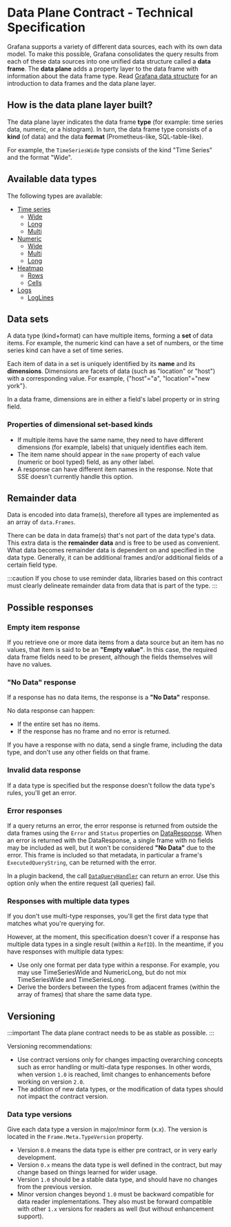 # Data Plane Contract - Technical Specification

Grafana supports a variety of different data sources, each with its own data model. To make this possible, Grafana consolidates the query results from each of these data sources into one unified data structure called a **data frame**. The **data plane** adds a property layer to the data frame with information about the data frame type. Read [Grafana data structure](./dataplane-dataframes.md) for an introduction to data frames and the data plane layer.

## How is the data plane layer built?

The data plane layer indicates the data frame **type** (for example: time series data, numeric, or a histogram). In turn, the data frame type consists of a **kind** (of data) and the data **format** (Prometheus-like, SQL-table-like). 

For example, the `TimeSeriesWide` type consists of the kind "Time Series" and the format "Wide".

## Available data types

The following types are available:

- [Time series](./timeseries.md)
  - [Wide](./timeseries.md#time-series-wide-format-timeserieswide)
  - [Long](./timeseries.md#time-series-long-format-timeserieslong-sql-like)
  - [Multi](./timeseries.md#time-series-multi-format-timeseriesmulti)
- [Numeric](./numeric.md)
  - [Wide](./numeric.md#numeric-wide-format-numericwide)
  - [Multi](./numeric.md#numeric-multi-format-numericmulti)
  - [Long](./numeric.md#numeric-many-format-numericlong)
- [Heatmap](./heatmap.md)
  - [Rows](./heatmap.md#heatmap-rows-heatmaprows)
  - [Cells](./heatmap.md#heatmap-cells-heatmapcells)
- [Logs](./logs.md)
  - [LogLines](./logs.md#loglines)

## Data sets 

A data type (kind+format) can have multiple items, forming a **set** of data items. For example, the numeric kind can have a set of numbers, or the time series kind can have a set of time series.

Each item of data in a set is uniquely identified by its **name** and its **dimensions**. Dimensions are facets of data (such as "location" or "host") with a corresponding value. For example, {"host"="a", "location"="new york"}.

In a data frame, dimensions are in either a field's label property or in string field.

### Properties of dimensional set-based kinds

- If multiple items have the same name, they need to have different dimensions (for example, labels) that uniquely identifies each item.
- The item name should appear in the `name` property of each value (numeric or bool typed) field, as any other label.
- A response can have different item names in the response. Note that SSE doesn't currently handle this option.

## Remainder data

Data is encoded into data frame(s), therefore all types are implemented as an array of `data.Frames`.

There can be data in data frame(s) that's not part of the data type's data. This extra data is the **remainder data** and is free to be used as convenient. What data becomes remainder data is dependent on and specified in the data type. Generally, it can be additional frames and/or additional fields of a certain field type.

:::caution
If you chose to use reminder data, libraries based on this contract must clearly delineate remainder data from data that is part of the type.
:::

## Possible responses

### Empty item response

If you retrieve one or more data items from a data source but an item has no values, that item is said to be an **"Empty value"**. In this case, the required data frame fields need to be present, although the fields themselves will have no values.

### "No Data" response

If a response has no data items, the response is a **"No Data"** response.

No data response can happen:

- If the entire set has no items.
- If the response has no frame and no error is returned.

If you have a response with no data, send a single frame, including the data type, and don't use any other fields on that frame.

### Invalid data response

If a data type is specified but the response doesn't follow the data type's rules, you'll get an error.

### Error responses

If a query returns an error, the error response is returned from outside the data frames using the `Error` and `Status` properties on [DataResponse](https://pkg.go.dev/github.com/grafana/grafana-plugin-sdk-go/backend#DataResponse). When an error is returned with the DataResponse, a single frame with no fields may be included as well, but it won't be considered **"No Data"** due to the error. This frame is included so that metadata, in particular a frame's `ExecutedQueryString`, can be returned with the error.

In a plugin backend, the call [`DataQueryHandler`](https://pkg.go.dev/github.com/grafana/grafana-plugin-sdk-go/backend#QueryDataHandler) can return an error. Use this option only when the entire request (all queries) fail.

### Responses with multiple data types

If you don't use multi-type responses, you'll get the first data type that matches what you're querying for.

However, at the moment, this specification doesn't cover if a response has multiple data types in a single result (within a `RefID`). In the meantime, if you have responses with multiple data types:

- Use only one format per data type within a response. For example, you may use TimeSeriesWide and NumericLong, but do not mix TimeSeriesWide and TimeSeriesLong.
- Derive the borders between the types from adjacent frames (within the array of frames) that share the same data type.

## Versioning

:::important
The data plane contract needs to be as stable as possible. 
:::

Versioning recommendations:

- Use contract versions only for changes impacting overarching concepts such as error handling or multi-data type responses. In other words, when version `1.0` is reached, limit changes to enhancements before working on version `2.0`.
- The addition of new data types, or the modification of data types should not impact the contract version.

### Data type versions

Give each data type a version in major/minor form (x.x). The version is located in the `Frame.Meta.TypeVersion` property.

- Version `0.0` means the data type is either pre contract, or in very early development.
- Version `0.x` means the data type is well defined in the contract, but may change based on things learned for wider usage.
- Version `1.0` should be a stable data type, and should have no changes from the previous version.
- Minor version changes beyond `1.0` must be backward compatible for data reader implementations. They also must be forward compatible with other `1.x` versions for readers as well (but without enhancement support).


